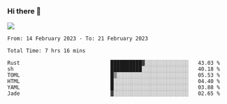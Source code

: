 ### Hi there 👋️

![](https://komarev.com/ghpvc/?username=Loner1024)

<!--START_SECTION:waka-->

```text
From: 14 February 2023 - To: 21 February 2023

Total Time: 7 hrs 16 mins

Rust                             ██████████▓░░░░░░░░░░░░░░   43.03 %
sh                               ██████████░░░░░░░░░░░░░░░   40.18 %
TOML                             █▒░░░░░░░░░░░░░░░░░░░░░░░   05.53 %
HTML                             █░░░░░░░░░░░░░░░░░░░░░░░░   04.40 %
YAML                             █░░░░░░░░░░░░░░░░░░░░░░░░   03.88 %
Jade                             ▓░░░░░░░░░░░░░░░░░░░░░░░░   02.65 %
```

<!--END_SECTION:waka-->



